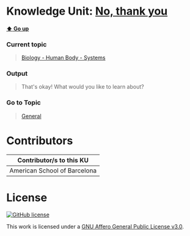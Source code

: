 # Knowledge Unit: [No, thank you](../../knowledge_units/biology-human-body-systems/no-thank-you.md)

#### [:arrow_up: Go up](../../topics/biology-human-body-systems.md)
### Current topic
> [Biology - Human Body - Systems](../../topics/biology-human-body-systems.md)
### Output
> That&#039;s okay! What would you like to learn about?
### Go to Topic
> [General](../../topics/general.md)


# Contributors

| Contributor/s to this KU |
| - | 
| American School of Barcelona |

# License
[![GitHub license](https://img.shields.io/github/license/inbrainz/cerebro)](https://github.com/inbrainz/cerebro/blob/master/LICENSE)

This work is licensed under a [GNU Affero General Public License v3.0](https://www.gnu.org/licenses/agpl-3.0.txt).